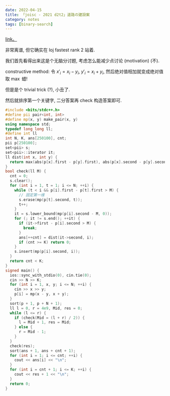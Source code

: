 ```yaml
---
date: 2022-04-15
title: 「joisc - 2021 d2t2」道路の建設案
category: notes
tags: [binary-search]
---
```


[link。](https://loj.ac/p/3491)

非常离谱, 但它确实在 loj fastest rank 2 站着.

我们首先看得出来这是个无脑分讨题, 考虑怎么能减少点讨论 (motivation) (不).

constructive method: 令 $x'_i=x_i-y_i$, $y'_i=x_i+y_i$, 然后绝对值相加就变成绝对值取 $\max$ 蜡!

但是是个 trivial trick (?), 小丑了.

然后就排序第一个关键字, 二分答案再 check 构造答案即可.

```cpp
#include <bits/stdc++.h>
#define pii pair<int, int>
#define mp(x, y) make_pair(x, y)
using namespace std;
typedef long long ll;
#define int ll
int N, K, ans[250100], cnt;
pii p[250100];
set<pii> s;
set<pii>::iterator it;
ll dist(int x, int y) {
  return max(abs(p[x].first - p[y].first), abs(p[x].second - p[y].second));
}
bool check(ll M) {
  cnt = 0;
  s.clear();
  for (int i = 1, t = 1; i <= N; ++i) {
    while (t < i && p[i].first - p[t].first > M) {
      // 固定第一维
      s.erase(mp(p[t].second, t));
      t++;
    }
    it = s.lower_bound(mp(p[i].second - M, 0));
    for (; it != s.end(); ++it) {
      if (it->first - p[i].second > M) {
        break;
      }
      ans[++cnt] = dist(it->second, i);
      if (cnt >= K) return 0;
    }
    s.insert(mp(p[i].second, i));
  }
  return cnt < K;
}
signed main() {
  ios::sync_with_stdio(0), cin.tie(0);
  cin >> N >> K;
  for (int i = 1, x, y; i <= N; ++i) {
    cin >> x >> y;
    p[i] = mp(x - y, x + y);
  }
  sort(p + 1, p + N + 1);
  ll l = 0, r = 4e9, Mid, res = 0;
  while (l <= r) {
    if (check(Mid = (l + r) / 2)) {
      l = Mid + 1, res = Mid;
    } else {
      r = Mid - 1;
    }
  }
  check(res);
  sort(ans + 1, ans + cnt + 1);
  for (int i = 1; i <= cnt; ++i) {
    cout << ans[i] << "\n";
  }
  for (int i = cnt + 1; i <= K; ++i) {
    cout << res + 1 << "\n";
  }
  return 0;
}
```
    